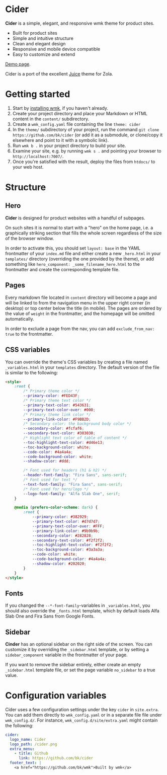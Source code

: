# Cider

**Cider** is a simple, elegant, and responsive wmk theme for product sites.

- Built for product sites
- Simple and intuitive structure
- Clean and elegant design
- Responsive and mobile device compatible
- Easy to customize and extend

[Demo page](https://cider.baldr.net/).

Cider is a port of the excellent [Juice](https://juice.huhu.io/) theme for Zola.

# Getting started

1. Start by [installing wmk](https://wmk.baldr.net/installation/), if you haven't already.
2. Create your project directory and place your Markdown or HTML content in the `content/` subdirectory.
3. Create a `wmk_config.yaml` file containing the line `theme: cider`
4. In the `theme/` subdirectory of your project, run the command `git clone https://github.com/bk/cider` (or add it as a submodule, or clone/copy it elsewhere and point to it with a symbolic link).
5. Run `wmk b .` in your project directory to build your site.
6. Examine your site, e.g. by running `wmk s .` and pointing your browser to `http://localhost:7007/`.
7. Once you're satisfied with the result, deploy the files from `htdocs/` to your web host.

# Structure

## Hero

**Cider** is designed for product websites with a handful of subpages.

On such sites it is normal to start with a "hero" on the home page, i.e. a graphically striking section that fills the whole screen regardless of the size of the browser window.

In order to activate this, you should set `layout: base` in the YAML frontmatter of your `index.md` file and either create a new `_hero.html` in your `templates/` directory (overriding the one provided by the theme), or add something like `hero_component: _some_filename_here.html` to the frontmatter and create the corresponding template file.

## Pages

Every markdown file located in `content` directory will become a page and will be linked to from the navigation menu in the upper right corner (in desktop) or top center below the title (in mobile). The pages are ordered by the value of `weight` in the frontmatter, and the homepage will be omitted automatically.

In order to exclude a page from the nav, you can add `exclude_from_nav: true` to the frontmatter.

## CSS variables

You can override the theme's CSS variables by creating a file named `_variables.html` in your `templates` directory. The default version of the file is similar to the following:

```html
<style>
    :root {
        /* Primary theme color */
        --primary-color: #FED43F;
        /* Primary theme text color */
        --primary-text-color: #543631;
        --primary-text-color-over: #000;
        /* Primary theme link color */
        --primary-link-color: #F9BB2D;
        /* Secondary color: the background body color */
        --secondary-color: #fcfaf6;
        --secondary-text-color: #303030;
        /* Highlight text color of table of content */
        --toc-highlight-text-color: #d46e13;
        --toc-background-color: white;
        --code-color: #4a4a4a;
        --code-background-color: white;
        --shadow-color: #ddd;

        /* Font used for headers (h1 & h2) */
        --header-font-family: "Fira Sans", sans-serif;
        /* Font used for text */
        --text-font-family: "Fira Sans", sans-serif;
        /* Font used for hero/logo */
        --logo-font-family: "Alfa Slab One", serif;
    }

    @media (prefers-color-scheme: dark) {
        :root {
            --primary-color: #382929;
            --primary-text-color: #d7d7d7;
            --primary-text-color-over: #FFF;
            --primary-link-color: #9b9b9b;
            --secondary-color: #282828;
            --secondary-text-color: #f2f2f2;
            --toc-highlight-text-color: #f2f2f2;
            --toc-background-color: #3a3a3a;
            --code-color: white;
            --code-background-color: #4a4a4a;
            --shadow-color: #202020;
        }
    }
</style>
```

## Fonts

If you changed the `--*-font-family`-variables in `_variables.html`, you should also override the `_fonts.html` template, which by default loads Alfa Slab One and Fira Sans from Google Fonts.

## Sidebar

**Cinder** has an optional sidebar on the right side of the screen. You can customize it by overriding the `_sidebar.html` template, or by setting a `sidebar_component` variable in the frontmatter of your page.

If you want to remove the sidebar entirely, either create an empty `_sidebar.html` template file, or set the page variable `no_sidebar` to a true value.

# Configuration variables

Cider uses a few configuration settings under the key `cider` in `site.extra`. You can add them directly to `wmk_config.yaml` or in a separate file file under `wmk_config.d/`. For instance, `wmk_config.d/site/extra.yaml` might contain the following:

```yaml
cider:
  logo_name: Cider
  logo_path: /cider.png
  extra_menu:
    - title: Github
      link: https://github.com/bk/cider
  footer_text: |
    <a href="https://github.com/bk/wmk">Built by wmk</a>
```
